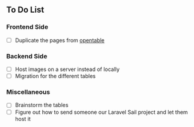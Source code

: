 ## To Do List

### Frontend Side

- [ ] Duplicate the pages from [opentable](https://www.opentable.com/)

### Backend Side

- [ ] Host images on a server instead of locally
- [ ] Migration for the different tables

### Miscellaneous

- [ ] Brainstorm the tables
- [ ] Figure out how to send someone our Laravel Sail project and let them host it